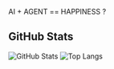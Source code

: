 AI + AGENT == HAPPINESS ?
## GitHub Stats
![GitHub Stats](https://github-readme-stats.vercel.app/api?username=JasonHonKL&show_icons=true&theme=tokyonight)
![Top Langs](https://github-readme-stats.vercel.app/api/top-langs/?username=JasonHonKL&layout=compact&theme=tokyonight&langs_count=8)

<!---
JasonHonKL/JasonHonKL is a ✨ special ✨ repository because its `README.md` (this file) appears on your GitHub profile.
You can click the Preview link to take a look at your changes.
--->
